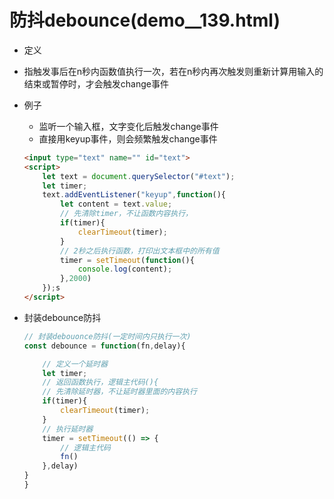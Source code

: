 # 防抖debounce(demo__139.html)

* 定义
  
* 指触发事后在n秒内函数值执行一次，若在n秒内再次触发则重新计算用输入的结束或暂停时，才会触发change事件
  
* 例子

  * 监听一个输入框，文字变化后触发change事件
  * 直接用keyup事件，则会频繁触发change事件

  ```html
  <input type="text" name="" id="text">
  <script>
      let text = document.querySelector("#text");
      let timer;
      text.addEventListener("keyup",function(){
          let content = text.value;
          // 先清除timer，不让函数内容执行，
          if(timer){
              clearTimeout(timer);
          }
          // 2秒之后执行函数，打印出文本框中的所有值
          timer = setTimeout(function(){
              console.log(content);
          },2000)
      });s
  </script>
  ```

* 封装debounce防抖

  ```js
  // 封装debouonce防抖(一定时间内只执行一次)
  const debounce = function(fn,delay){
  
      // 定义一个延时器
      let timer;
      // 返回函数执行，逻辑主代码(){
      // 先清除延时器，不让延时器里面的内容执行
      if(timer){
          clearTimeout(timer);
      }
      // 执行延时器
      timer = setTimeout(() => {
          // 逻辑主代码
          fn()
      },delay)
  }
  }
  ```

  
